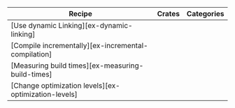 | Recipe | Crates | Categories |
|---|---|---|
| [Use dynamic Linking][ex-dynamic-linking] | | |
| [Compile incrementally][ex-incremental-compilation] | | |
| [Measuring build times][ex-measuring-build-times] | | |
| [Change optimization levels][ex-optimization-levels] | | |
